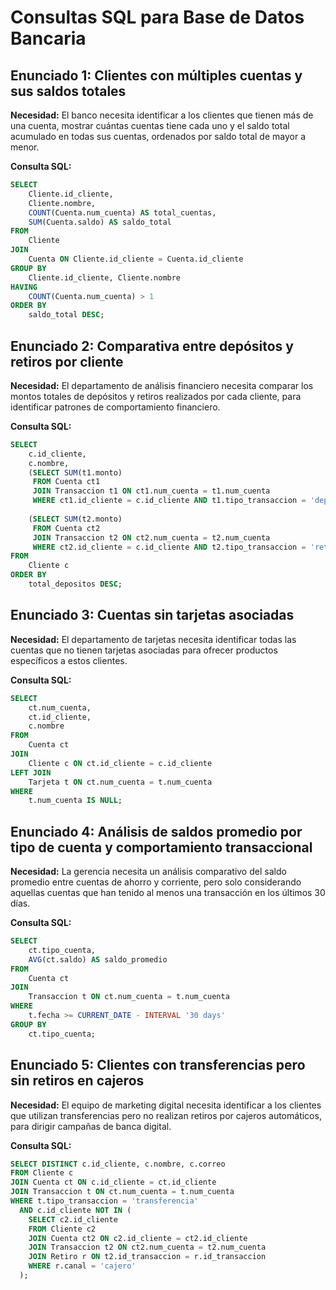 # Consultas SQL para Base de Datos Bancaria

## Enunciado 1: Clientes con múltiples cuentas y sus saldos totales

**Necesidad:** El banco necesita identificar a los clientes que tienen más de una cuenta, mostrar cuántas cuentas tiene cada uno y el saldo total acumulado en todas sus cuentas, ordenados por saldo total de mayor a menor.

**Consulta SQL:**
```sql
SELECT 
    Cliente.id_cliente,
    Cliente.nombre,
    COUNT(Cuenta.num_cuenta) AS total_cuentas,
    SUM(Cuenta.saldo) AS saldo_total
FROM 
    Cliente
JOIN 
    Cuenta ON Cliente.id_cliente = Cuenta.id_cliente
GROUP BY 
    Cliente.id_cliente, Cliente.nombre
HAVING 
    COUNT(Cuenta.num_cuenta) > 1
ORDER BY 
    saldo_total DESC;
```

## Enunciado 2: Comparativa entre depósitos y retiros por cliente

**Necesidad:** El departamento de análisis financiero necesita comparar los montos totales de depósitos y retiros realizados por cada cliente, para identificar patrones de comportamiento financiero.

**Consulta SQL:**
```sql
SELECT 
    c.id_cliente,
    c.nombre,
    (SELECT SUM(t1.monto)
     FROM Cuenta ct1
     JOIN Transaccion t1 ON ct1.num_cuenta = t1.num_cuenta
     WHERE ct1.id_cliente = c.id_cliente AND t1.tipo_transaccion = 'deposito') AS total_depositos,
     
    (SELECT SUM(t2.monto)
     FROM Cuenta ct2
     JOIN Transaccion t2 ON ct2.num_cuenta = t2.num_cuenta
     WHERE ct2.id_cliente = c.id_cliente AND t2.tipo_transaccion = 'retiro') AS total_retiros
FROM 
    Cliente c
ORDER BY 
    total_depositos DESC;
```

## Enunciado 3: Cuentas sin tarjetas asociadas

**Necesidad:** El departamento de tarjetas necesita identificar todas las cuentas que no tienen tarjetas asociadas para ofrecer productos específicos a estos clientes.

**Consulta SQL:**
```sql
SELECT 
    ct.num_cuenta,
    ct.id_cliente,
    c.nombre
FROM 
    Cuenta ct
JOIN 
    Cliente c ON ct.id_cliente = c.id_cliente
LEFT JOIN 
    Tarjeta t ON ct.num_cuenta = t.num_cuenta
WHERE 
    t.num_cuenta IS NULL;
```

## Enunciado 4: Análisis de saldos promedio por tipo de cuenta y comportamiento transaccional

**Necesidad:** La gerencia necesita un análisis comparativo del saldo promedio entre cuentas de ahorro y corriente, pero solo considerando aquellas cuentas que han tenido al menos una transacción en los últimos 30 días.

**Consulta SQL:**
```sql
SELECT 
    ct.tipo_cuenta,
    AVG(ct.saldo) AS saldo_promedio
FROM 
    Cuenta ct
JOIN 
    Transaccion t ON ct.num_cuenta = t.num_cuenta
WHERE 
    t.fecha >= CURRENT_DATE - INTERVAL '30 days'
GROUP BY 
    ct.tipo_cuenta;
```

## Enunciado 5: Clientes con transferencias pero sin retiros en cajeros

**Necesidad:** El equipo de marketing digital necesita identificar a los clientes que utilizan transferencias pero no realizan retiros por cajeros automáticos, para dirigir campañas de banca digital.

**Consulta SQL:**
```sql
SELECT DISTINCT c.id_cliente, c.nombre, c.correo
FROM Cliente c
JOIN Cuenta ct ON c.id_cliente = ct.id_cliente
JOIN Transaccion t ON ct.num_cuenta = t.num_cuenta
WHERE t.tipo_transaccion = 'transferencia'
  AND c.id_cliente NOT IN (
    SELECT c2.id_cliente
    FROM Cliente c2
    JOIN Cuenta ct2 ON c2.id_cliente = ct2.id_cliente
    JOIN Transaccion t2 ON ct2.num_cuenta = t2.num_cuenta
    JOIN Retiro r ON t2.id_transaccion = r.id_transaccion
    WHERE r.canal = 'cajero'
  );
```
